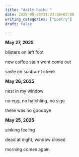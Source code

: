 ```yaml
---
title: "daily haiku "
date: 2025-05-25T11:23:36+02:00
writing_categories: ["poetry"]
draft: false

---
```


**May 27, 2025** 

blisters on left foot  

new coffee stain wont come out  

smile on sunburnt cheek 

**May 26, 2025** 

nest in my window

no egg, no hatchling, no sign

there was no goodbye 

**May 25, 2025**  

sinking feeling 

dead at night, window closed 

morning comes again